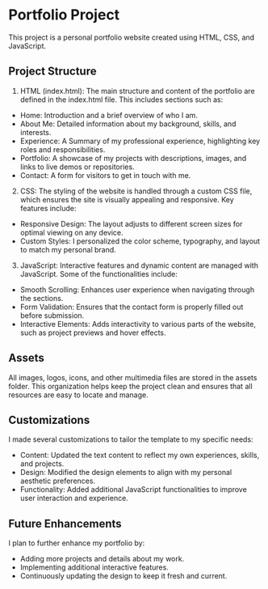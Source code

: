 # Portfolio Project

This project is a personal portfolio website created using HTML, CSS, and JavaScript.

## Project Structure
1. HTML (index.html): The main structure and content of the portfolio are defined in the index.html file. This includes sections such as:
  - Home: Introduction and a brief overview of who I am.
  - About Me: Detailed information about my background, skills, and interests.
  - Experience: A Summary of my professional experience, highlighting key roles and responsibilities.
  - Portfolio: A showcase of my projects with descriptions, images, and links to live demos or repositories.
  - Contact: A form for visitors to get in touch with me.

2. CSS: The styling of the website is handled through a custom CSS file, which ensures the site is visually appealing and responsive. Key features include:
  - Responsive Design: The layout adjusts to different screen sizes for optimal viewing on any device.
  - Custom Styles: I personalized the color scheme, typography, and layout to match my personal brand.

3. JavaScript: Interactive features and dynamic content are managed with JavaScript. Some of the functionalities include:
  - Smooth Scrolling: Enhances user experience when navigating through the sections.
  - Form Validation: Ensures that the contact form is properly filled out before submission.
  - Interactive Elements: Adds interactivity to various parts of the website, such as project previews and hover effects.
    
## Assets 
All images, logos, icons, and other multimedia files are stored in the assets folder. This organization helps keep the project clean and ensures that all resources are easy to locate and manage.

## Customizations
I made several customizations to tailor the template to my specific needs:
  - Content: Updated the text content to reflect my own experiences, skills, and projects.
  - Design: Modified the design elements to align with my personal aesthetic preferences.
  - Functionality: Added additional JavaScript functionalities to improve user interaction and experience.
  
## Future Enhancements
I plan to further enhance my portfolio by:
  - Adding more projects and details about my work.
  - Implementing additional interactive features.
  - Continuously updating the design to keep it fresh and current.

